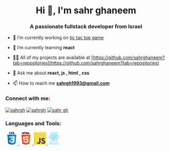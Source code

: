 <h1 align="center">Hi 👋, I'm sahr ghaneem</h1>
<h3 align="center">A passionate fullstack developer from Israel</h3>

- 🔭 I’m currently working on [tic tac toe game](https://github.com/sahrghaneem/TicTacToe.git)

- 🌱 I’m currently learning **react**

- 👨‍💻 All of my projects are available at [https://github.com/sahrghaneem?tab=repositories](https://github.com/sahrghaneem?tab=repositories)

- 💬 Ask me about **react, js , html , css**

- 📫 How to reach me **sahrgh1993@gmail.com**

<h3 align="left">Connect with me:</h3>
<p align="left">
<a href="https://twitter.com/sahrgh" target="blank"><img align="center" src="https://raw.githubusercontent.com/rahuldkjain/github-profile-readme-generator/master/src/images/icons/Social/twitter.svg" alt="sahrgh" height="30" width="40" /></a>
<a href="https://linkedin.com/in/sahrgh" target="blank"><img align="center" src="https://raw.githubusercontent.com/rahuldkjain/github-profile-readme-generator/master/src/images/icons/Social/linked-in-alt.svg" alt="sahrgh" height="30" width="40" /></a>
<a href="https://fb.com/sahr gh" target="blank"><img align="center" src="https://raw.githubusercontent.com/rahuldkjain/github-profile-readme-generator/master/src/images/icons/Social/facebook.svg" alt="sahr gh" height="30" width="40" /></a>
</p>

<h3 align="left">Languages and Tools:</h3>
<p align="left"> <a href="https://www.w3schools.com/css/" target="_blank"> <img src="https://raw.githubusercontent.com/devicons/devicon/master/icons/css3/css3-original-wordmark.svg" alt="css3" width="40" height="40"/> </a> <a href="https://www.w3.org/html/" target="_blank"> <img src="https://raw.githubusercontent.com/devicons/devicon/master/icons/html5/html5-original-wordmark.svg" alt="html5" width="40" height="40"/> </a> <a href="https://developer.mozilla.org/en-US/docs/Web/JavaScript" target="_blank"> <img src="https://raw.githubusercontent.com/devicons/devicon/master/icons/javascript/javascript-original.svg" alt="javascript" width="40" height="40"/> </a> <a href="https://reactjs.org/" target="_blank"> <img src="https://raw.githubusercontent.com/devicons/devicon/master/icons/react/react-original-wordmark.svg" alt="react" width="40" height="40"/> </a> </p>
